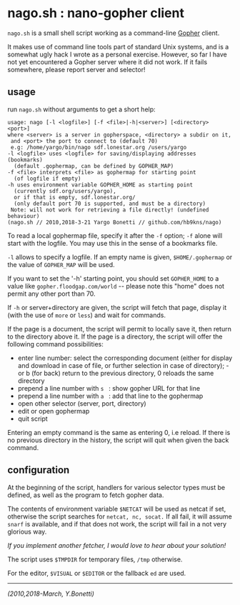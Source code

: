 # nago.sh : nano-gopher client

`nago.sh` is a small shell script working as a command-line [Gopher][] client.

It makes use of command line tools part of standard Unix systems,
and is a somewhat ugly hack I wrote as a personal exercise.  However,
so far I have not yet encountered a Gopher server where it did not
work. If it fails somewhere, please report server and selector!

## usage

run `nago.sh` without arguments to get a short help:

    usage: nago [-l <logfile>] [-f <file>|-h|<server>] [<directory> <port>]
    where <server> is a server in gopherspace, <directory> a subdir on it,
     and <port> the port to connect to (default 70)
     e.g: /home/yargo/bin/nago sdf.lonestar.org /users/yargo
    -l <logfile> uses <logfile> for saving/displaying addresses (bookmarks)
      (default .gophermap, can be defined by GOPHER_MAP)
    -f <file> interprets <file> as gophermap for starting point
      (of logfile if empty)
    -h uses environment variable GOPHER_HOME as starting point
      (currently sdf.org/users/yargo),
      or if that is empty, sdf.lonestar.org/
      (only default port 70 is supported, and must be a directory)
     Note: will not work for retrieving a file directly! (undefined behaviour)
    (nago.sh // 2010,2018-3-21 Yargo Bonetti // github.com/hb9kns/nago)

To read a local gophermap file, specify it after the `-f` option;
`-f` alone will start with the logfile.
You may use this in the sense of a bookmarks file.

`-l` allows to specify a logfile. If an empty name is given,
`$HOME/.gophermap` or the value of `GOPHER_MAP` will be used.

If you want to set the '-h' starting point, you should set `GOPHER_HOME` to
a value like `gopher.floodgap.com/world` -- please note this "home" does not
permit any other port than 70.

If `-h` or server+directory are given, the script will fetch that page,
display it (with the use of `more` or `less`) and wait for commands.

If the page is a document, the script will permit to locally save it,
then return to the directory above it. If the page is a directory, the
script will offer the following command possibilities:

- enter line number: select the corresponding document (either for
  display and download in case of file, or further selection in case
  of directory); - or b (for back) return to the previous directory,
  0 reloads the same directory
- prepend a line number with `s ` : show gopher URL for that line
- prepend a line number with `a ` : add that line to the gophermap
- open other selector (server, port, directory)
- edit or open gophermap
- quit script

Entering an empty command is the same as entering 0, i.e reload.
If there is no previous directory in the history,
the script will quit when given the back command.

## configuration

At the beginning of the script, handlers for various selector types must
be defined, as well as the program to fetch gopher data.

The contents of environment variable `$NETCAT` will be used as netcat
if set, otherwise the script searches for `netcat, nc, socat.` If
all fail, it will assume `snarf` is available, and if that does
not work, the script will fail in a not very glorious way.

*If you implement another fetcher, I would love to hear about your solution!*

The script uses `$TMPDIR` for temporary files, `/tmp` otherwise.

For the editor, `$VISUAL` or `$EDITOR` or the fallback `ed` are used.

---

_(2010,2018-March, Y.Bonetti)_

[Gopher]: https://en.wikipedia.org/wiki/Gopher_(protocol) "Gopher protocol"
